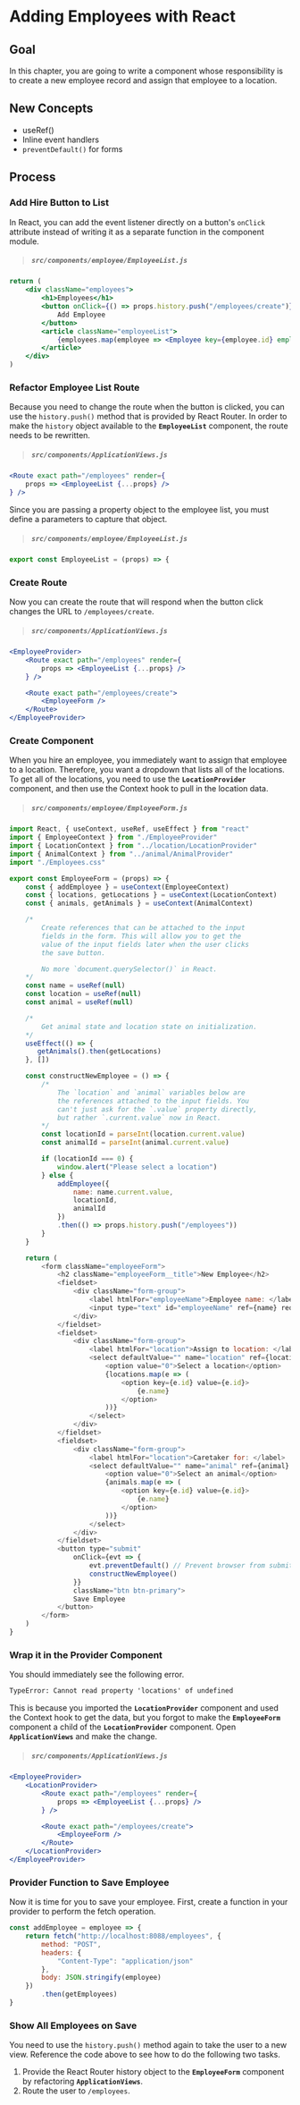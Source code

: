 # Adding Employees with React

## Goal

In this chapter, you are going to write a component whose responsibility is to create a new employee record and assign that employee to a location.

## New Concepts

* useRef()
* Inline event handlers
* `preventDefault()` for forms

## Process

### Add Hire Button to List

In React, you can add the event listener directly on a button's `onClick` attribute instead of writing it as a separate function in the component module.

> ##### `src/components/employee/EmployeeList.js`

```jsx
return (
    <div className="employees">
        <h1>Employees</h1>
        <button onClick={() => props.history.push("/employees/create")}>
            Add Employee
        </button>
        <article className="employeeList">
            {employees.map(employee => <Employee key={employee.id} employee={employee} />)}
        </article>
    </div>
)
```

### Refactor Employee List Route

Because you need to change the route when the button is clicked, you can use the `history.push()` method that is provided by React Router. In order to make the `history` object available to the **`EmployeeList`** component, the route needs to be rewritten.

> ##### `src/components/ApplicationViews.js`

```jsx
<Route exact path="/employees" render={
    props => <EmployeeList {...props} />
} />
```


Since you are passing a property object to the employee list, you must define a parameters to capture that object.

> ##### `src/components/employee/EmployeeList.js`

```js
export const EmployeeList = (props) => {
```

### Create Route

Now you can create the route that will respond when the button click changes the URL to `/employees/create`.

> ##### `src/components/ApplicationViews.js`

```jsx
<EmployeeProvider>
    <Route exact path="/employees" render={
        props => <EmployeeList {...props} />
    } />

    <Route exact path="/employees/create">
        <EmployeeForm />
    </Route>
</EmployeeProvider>
```

### Create Component

When you hire an employee, you immediately want to assign that employee to a location. Therefore, you want a dropdown that lists all of the locations. To get all of the locations, you need to use the **`LocationProvider`** component, and then use the Context hook to pull in the location data.

> ##### `src/components/employee/EmployeeForm.js`

```js
import React, { useContext, useRef, useEffect } from "react"
import { EmployeeContext } from "./EmployeeProvider"
import { LocationContext } from "../location/LocationProvider"
import { AnimalContext } from "../animal/AnimalProvider"
import "./Employees.css"

export const EmployeeForm = (props) => {
    const { addEmployee } = useContext(EmployeeContext)
    const { locations, getLocations } = useContext(LocationContext)
    const { animals, getAnimals } = useContext(AnimalContext)

    /*
        Create references that can be attached to the input
        fields in the form. This will allow you to get the
        value of the input fields later when the user clicks
        the save button.

        No more `document.querySelector()` in React.
    */
    const name = useRef(null)
    const location = useRef(null)
    const animal = useRef(null)

    /*
        Get animal state and location state on initialization.
    */
    useEffect(() => {
       getAnimals().then(getLocations)
    }, [])

    const constructNewEmployee = () => {
        /*
            The `location` and `animal` variables below are
            the references attached to the input fields. You
            can't just ask for the `.value` property directly,
            but rather `.current.value` now in React.
        */
        const locationId = parseInt(location.current.value)
        const animalId = parseInt(animal.current.value)

        if (locationId === 0) {
            window.alert("Please select a location")
        } else {
            addEmployee({
                name: name.current.value,
                locationId,
                animalId
            })
            .then(() => props.history.push("/employees"))
        }
    }

    return (
        <form className="employeeForm">
            <h2 className="employeeForm__title">New Employee</h2>
            <fieldset>
                <div className="form-group">
                    <label htmlFor="employeeName">Employee name: </label>
                    <input type="text" id="employeeName" ref={name} required autoFocus className="form-control" placeholder="Employee name" />
                </div>
            </fieldset>
            <fieldset>
                <div className="form-group">
                    <label htmlFor="location">Assign to location: </label>
                    <select defaultValue="" name="location" ref={location} id="employeeLocation" className="form-control" >
                        <option value="0">Select a location</option>
                        {locations.map(e => (
                            <option key={e.id} value={e.id}>
                                {e.name}
                            </option>
                        ))}
                    </select>
                </div>
            </fieldset>
            <fieldset>
                <div className="form-group">
                    <label htmlFor="location">Caretaker for: </label>
                    <select defaultValue="" name="animal" ref={animal} id="employeeAnimal" className="form-control" >
                        <option value="0">Select an animal</option>
                        {animals.map(e => (
                            <option key={e.id} value={e.id}>
                                {e.name}
                            </option>
                        ))}
                    </select>
                </div>
            </fieldset>
            <button type="submit"
                onClick={evt => {
                    evt.preventDefault() // Prevent browser from submitting the form
                    constructNewEmployee()
                }}
                className="btn btn-primary">
                Save Employee
            </button>
        </form>
    )
}
```

### Wrap it in the Provider Component

You should immediately see the following error.

```html
TypeError: Cannot read property 'locations' of undefined
```

This is because you imported the **`LocationProvider`** component and used the Context hook to get the data, but you forgot to make the **`EmployeeForm`** component a child of the **`LocationProvider`** component. Open **`ApplicationViews`** and make the change.

> ##### `src/components/ApplicationViews.js`

```jsx
<EmployeeProvider>
    <LocationProvider>
        <Route exact path="/employees" render={
            props => <EmployeeList {...props} />
        } />

        <Route exact path="/employees/create">
            <EmployeeForm />
        </Route>
    </LocationProvider>
</EmployeeProvider>
```

### Provider Function to Save Employee

Now it is time for you to save your employee. First, create a function in your provider to perform the fetch operation.

```js
const addEmployee = employee => {
    return fetch("http://localhost:8088/employees", {
        method: "POST",
        headers: {
            "Content-Type": "application/json"
        },
        body: JSON.stringify(employee)
    })
        .then(getEmployees)
}
```

### Show All Employees on Save

You need to use the `history.push()` method again to take the user to a new view. Reference the code above to see how to do the following two tasks.

1. Provide the React Router history object to the **`EmployeeForm`** component by refactoring **`ApplicationViews`**.
1. Route the user to `/employees`.